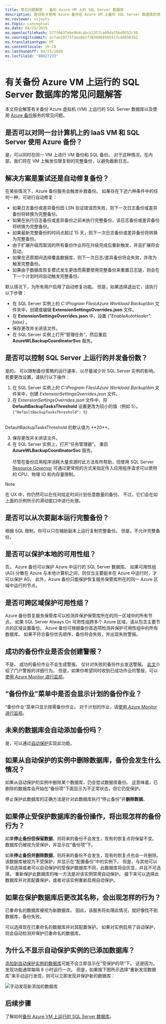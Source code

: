 ```yaml
---
title: 常见问题解答 - 备份 Azure VM 上的 SQL Server 数据库
description: 查找有关使用 Azure 备份在 Azure VM 上备份 SQL Server 数据库的常见问题的解答。
ms.reviewer: vijayts
ms.topic: conceptual
ms.date: 04/23/2019
ms.openlocfilehash: 577f6637ebe96dcabcb1357ca09da75bd9552c30
ms.sourcegitcommit: ac7ae29773faaa6b1f7836868565517cd48561b2
ms.translationtype: MT
ms.contentlocale: zh-CN
ms.lasthandoff: 08/25/2020
ms.locfileid: "88827233"
---
```

# <a name="faq-about-sql-server-databases-that-are-running-on-an-azure-vm-backup"></a>有关备份 Azure VM 上运行的 SQL Server 数据库的常见问题解答

本文将会解答有关备份 Azure 虚拟机 (VM) 上运行的 SQL Server 数据库以及使用 [Azure 备份](backup-overview.md)服务的常见问题。

## <a name="can-i-use-azure-backup-for-iaas-vm-as-well-as-sql-server-on-the-same-machine"></a>是否可以对同一台计算机上的 IaaS VM 和 SQL Server 使用 Azure 备份？

是，可以同时在同一 VM 上进行 VM 备份和 SQL 备份。 对于这种情况，在内部，我们将在 VM 上触发仅限复制的完整备份，以避免截断日志。

## <a name="does-the-solution-retry-or-auto-heal-the-backups"></a>解决方案是重试还是自动修复备份？

在某些情况下，Azure 备份服务会触发补救备份。 如果存在下述六种条件中的任何一种，可进行自动修复：

- 如果日志备份或差异备份因 LSN 验证错误而失败，则下一次日志备份或差异备份将转换为完整备份。
- 如果在执行日志备份或差异备份之前未执行完整备份，该日志备份或差异备份将转换为完整备份。
- 如果最新完整备份的时间点超过 15 天，则下一次日志备份或差异备份将转换为完整备份。
- 由于扩展升级而取消的所有备份作业将在升级完成后重新触发，并且扩展将会启动。
- 如果在还原期间选择覆盖数据库，则下一次日志/差异备份将会失败，并改为触发完整备份。
- 如果由于数据库恢复模式发生更改而需要使用完整备份来重置日志链，则会在下一个计划时间自动触发完整备份。

默认情况下，为所有用户启用了自动修复功能。 但是，如果选择退出它，请执行以下步骤：

- 在 SQL Server 实例上的 *C:\Program Files\Azure Workload Backup\bin* 文件夹中，创建或编辑 **ExtensionSettingsOverrides.json** 文件。
- 在 **ExtensionSettingsOverrides.json** 中，设置 *{"EnableAutoHealer": false}* 。
- 保存更改并关闭该文件。
- 在 SQL Server 实例上打开“管理任务”，然后重启 **AzureWLBackupCoordinatorSvc** 服务。

## <a name="can-i-control-how-many-concurrent-backups-run-on-the-sql-server"></a>是否可以控制 SQL Server 上运行的并发备份数？

是的。 可以限制备份策略的运行速率，以尽量减少对 SQL Server 实例的影响。 若要更改设置，请执行以下操作：

1. 在 SQL Server 实例上的 *C:\Program Files\Azure Workload Backup\bin* 文件夹中，创建 *ExtensionSettingsOverrides.json* 文件。
2. 在 *ExtensionSettingsOverrides.json* 文件中，将 **DefaultBackupTasksThreshold** 设置更改为较小的值（例如 5）。 <br>
  `{"DefaultBackupTasksThreshold": 5}`
<br>
DefaultBackupTasksThreshold 的默认值为 **20**。

3. 保存更改并关闭该文件。
4. 在 SQL Server 实例上，打开“任务管理器”。 重启 **AzureWLBackupCoordinatorSvc** 服务。<br/> <br/>
 尽管在备份应用程序消耗大量资源时此方法有所帮助，但使用 SQL Server [Resource Governor](/sql/relational-databases/resource-governor/resource-governor) 可通过更常规的方式来指定传入应用程序请求可以使用的 CPU、物理 IO 和内存量限制。

> [!NOTE]
> 在 UX 中，你仍然可以在任何给定时间计划任意数量的备份。 不过，它们会在如上面的示例所示的滑动窗口中进行处理。

## <a name="can-i-run-a-full-backup-from-a-secondary-replica"></a>是否可以从次要副本运行完整备份？

根据 SQL 限制，你可以只在辅助副本上运行复制完整备份。 但是，不允许完整备份。

## <a name="can-i-protect-availability-groups-on-premises"></a>是否可以保护本地的可用性组？

否。 Azure 备份可以保护 Azure 中运行的 SQL Server 数据库。 如果可用性组 (AG) 分散在 Azure 与本地计算机之间，则仅当主要副本在 Azure 中运行时，才可以保护 AG。 此外，Azure 备份只能保护恢复服务保管库所在的同一 Azure 区域中运行的节点。

## <a name="can-i-protect-availability-groups-across-regions"></a>是否可跨区域保护可用性组？

Azure 备份恢复服务保管库可以检测并保护保管库所在的同一区域中的所有节点。 如果 SQL Server Always On 可用性组跨多个 Azure 区域，请从包含主要节点的区域设置备份。 Azure 备份可根据备份首选项检测并保护可用性组中的所有数据库。 如果不符合备份优先顺序，备份将会失败，并出现失败警报。

## <a name="do-successful-backup-jobs-create-alerts"></a>成功的备份作业是否会创建警报？

不是。 成功的备份作业不会生成警报。 仅针对失败的备份作业发送警报。 [此文](backup-azure-monitoring-built-in-monitor.md)介绍了门户警报的详细行为。 但是，如果你希望同时收到已成功作业的警报，可以[使用 Azure Monitor 进行监视](backup-azure-monitoring-use-azuremonitor.md)。

## <a name="can-i-see-scheduled-backup-jobs-in-the-backup-jobs-menu"></a>“备份作业”菜单中是否会显示计划的备份作业？

“备份作业”菜单只显示按需备份作业。 对于计划的作业，请[使用 Azure Monitor 进行监视](backup-azure-monitoring-use-azuremonitor.md)。

## <a name="are-future-databases-automatically-added-for-backup"></a>未来的数据库会自动添加备份吗？

是，可以通过[自动保护](backup-sql-server-database-azure-vms.md#enable-auto-protection)实现此功能。  

## <a name="if-i-delete-a-database-from-an-autoprotected-instance-what-will-happen-to-the-backups"></a>如果从自动保护的实例中删除数据库，备份会发生什么情况？

如果从自动保护的实例中删除某个数据库，仍会尝试数据库备份。 这意味着，已删除的数据库会开始在“备份项”下面显示为不正常状态，但它仍受保护。

停止保护此数据库的正确方法是针对此数据库执行“停止备份”并**删除数据**。  

## <a name="if-i-do-stop-backup-operation-of-an-autoprotected-database-what-will-be-its-behavior"></a>如果停止受保护数据库的备份操作，将出现怎样的备份行为？

如果**停止备份但保留数据**，则将来的备份不会发生，现有的恢复点将保留不变。 数据库仍被视为受保护，并显示在“备份项”下。

如果**停止备份并删除数据**，则将来的备份不会发生，现有的恢复点也会一并删除。 该数据库被视为不受保护，并显示在“配置备份”中的实例下。 但是，与其他可以手动选择或者可以自动保护的受保护数据库不同，此数据库将会灰显，并且不可选择。 重新保护此数据库的唯一方法是对该实例禁用自动保护。 接下来可以选择此数据库并对其配置保护，或者对该实例重新启用自动保护。

## <a name="if-i-change-the-name-of-the-database-after-it-has-been-protected-what-will-be-the-behavior"></a>如果在保护数据库后更改其名称，会出现怎样的行为？

已重命名的数据库被视为新数据库。 因此，该服务将处理此情况，就好像找不到数据库，备份失败。

可以选择现在已重命名的数据库并对其配置保护。 如果对实例启用了自动保护，则会自动检测并保护已重命名的数据库。

## <a name="why-cant-i-see-an-added-database-for-an-autoprotected-instance"></a>为什么不显示自动保护实例的已添加数据库？

[添加到自动保护实例的数据库](backup-sql-server-database-azure-vms.md#enable-auto-protection)可能不会立即显示在“受保护的项”下。 这是因为，发现功能通常每隔 8 小时运行一次。 但是，如果按下图所示选择“重新发现数据库”来手动运行发现，则可以立即发现并保护新的数据库：

  ![手动发现新添加的数据库](./media/backup-azure-sql-database/view-newly-added-database.png)

## <a name="next-steps"></a>后续步骤

了解如何[备份 Azure VM 上运行的 SQL Server 数据库](backup-azure-sql-database.md)。
